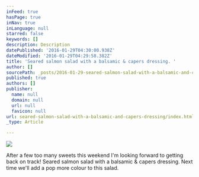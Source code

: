 ```yaml
---
inFeed: true
hasPage: true
inNav: true
inLanguage: null
starred: false
keywords: []
description: Description
datePublished: '2016-01-29T04:30:00.938Z'
dateModified: '2016-01-29T04:29:58.382Z'
title: 'Seared salmon salad with a balsamic & capers dressing. '
author: []
sourcePath: _posts/2016-01-29-seared-salmon-salad-with-a-balsamic-and-capers-dressing.md
published: true
authors: []
publisher:
  name: null
  domain: null
  url: null
  favicon: null
url: seared-salmon-salad-with-a-balsamic-and-capers-dressing/index.html
_type: Article

---
```

![](https://s3-us-west-2.amazonaws.com/the-grid-img/p/3e8595d819ac624ac90a9d36da80c0fe1505687b.jpg)

After a few too many sweets this weekend I'm looking forward to getting back on track! Seared salmon salad with a balsamic & capers dressing. Next time we'll add a pop more colour to this salad.